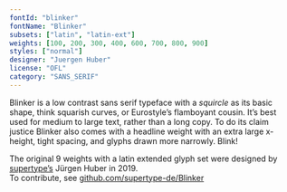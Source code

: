 ```yaml
---
fontId: "blinker"
fontName: "Blinker"
subsets: ["latin", "latin-ext"]
weights: [100, 200, 300, 400, 600, 700, 800, 900]
styles: ["normal"]
designer: "Juergen Huber"
license: "OFL"
category: "SANS_SERIF"
---
```


<p>
Blinker is a low contrast sans serif typeface with a <em>squircle</em> as its basic shape, think squarish curves, or Eurostyle’s flamboyant cousin. It’s best used for medium to large text, rather than a long copy. To do its claim justice Blinker also comes with a headline weight with an extra large x-height, tight spacing, and glyphs drawn more narrowly. Blink!
</p>
<p>
The original 9 weights with a latin extended glyph set were designed by <a href="https://supertype.de">supertype’s</a> Jürgen Huber in 2019.<br>
To contribute, see <a href="https://github.com/supertype-de/Blinker">github.com/supertype-de/Blinker</a>
</p>
